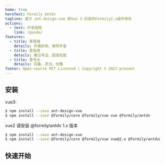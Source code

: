 ```yaml
---
home: true
heroText: Formily Antdv
tagline: 基于 ant-design-vue 和Vue 3 封装的Formily2.x组件体系
actions:
  - text: 开发指南
    link: /guide/
features:
  - title: 更易用
    details: 开箱即用，案例丰富
  - title: 更高效
    details: 傻瓜写法，超高性能
  - title: 更专业
    details: 完备，灵活，优雅
footer: Open-source MIT Licensed | Copyright © 2022-present
---
```


## 安装

vue3:

```bash
$ npm install --save ant-design-vue
$ npm install --save @formily/core @formily/vue vue @formily/antdv
```

vue2 请安装 @formily/antdv 1.x 版本

```bash
$ npm install --save ant-design-vue
$ npm install --save @formily/core @formily/vue vue@2.x @formily/antdv@1.x
```

## 快速开始

<dumi-previewer demoPath="index" :collapsed="false" />
